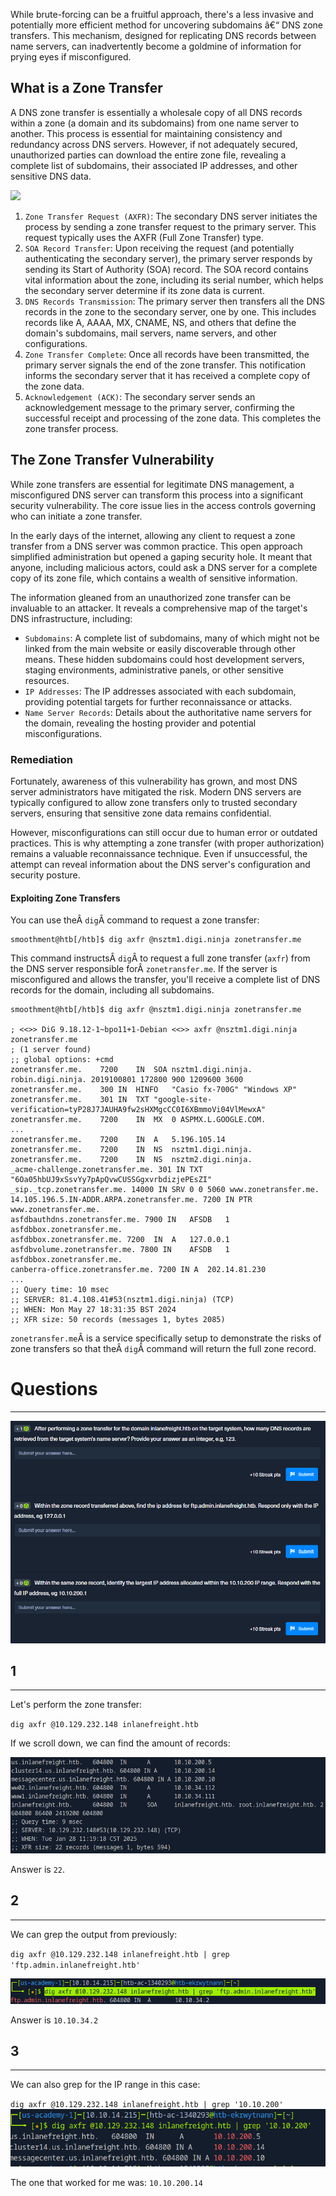 ﻿While brute-forcing can be a fruitful approach, there's a less invasive and potentially more efficient method for uncovering subdomains â€“ DNS zone transfers. This mechanism, designed for replicating DNS records between name servers, can inadvertently become a goldmine of information for prying eyes if misconfigured.

## What is a Zone Transfer

A DNS zone transfer is essentially a wholesale copy of all DNS records within a zone (a domain and its subdomains) from one name server to another. This process is essential for maintaining consistency and redundancy across DNS servers. However, if not adequately secured, unauthorized parties can download the entire zone file, revealing a complete list of subdomains, their associated IP addresses, and other sensitive DNS data.

![](https://mermaid.ink/svg/pako:eNqNkc9qwzAMxl9F-JSx7gV8KISWXcY2aHYYwxdjK39obGWKvBFK333ukg5aGNQnW9b3Q_q-g3LkUWk14mfC6HDb2YZtMBHyGdFR9JanCvkL-WG9vh-4C38FDeX74w52J-0oUHxQRHhjG8ca-W5mXAgy4YqpoXotM8EReygqsSxANZRJWuJOpoXSEw0gC3ku3QTfvlQLfBZh9DeOdbELbCgMPQr-58u1LZsnKEq3j_Tdo28wYJS8iVqpgBxs57PjhxPLKGnzr1E6XzNxb5SJx9xnk1A1Rae0cMKVYkpNq3Rt-zG_0uCtnLM6t6DvhPh5zvM31uMPG8qm-A)

1. `Zone Transfer Request (AXFR)`: The secondary DNS server initiates the process by sending a zone transfer request to the primary server. This request typically uses the AXFR (Full Zone Transfer) type.
2. `SOA Record Transfer`: Upon receiving the request (and potentially authenticating the secondary server), the primary server responds by sending its Start of Authority (SOA) record. The SOA record contains vital information about the zone, including its serial number, which helps the secondary server determine if its zone data is current.
3. `DNS Records Transmission`: The primary server then transfers all the DNS records in the zone to the secondary server, one by one. This includes records like A, AAAA, MX, CNAME, NS, and others that define the domain's subdomains, mail servers, name servers, and other configurations.
4. `Zone Transfer Complete`: Once all records have been transmitted, the primary server signals the end of the zone transfer. This notification informs the secondary server that it has received a complete copy of the zone data.
5. `Acknowledgement (ACK)`: The secondary server sends an acknowledgement message to the primary server, confirming the successful receipt and processing of the zone data. This completes the zone transfer process.

## The Zone Transfer Vulnerability

While zone transfers are essential for legitimate DNS management, a misconfigured DNS server can transform this process into a significant security vulnerability. The core issue lies in the access controls governing who can initiate a zone transfer.

In the early days of the internet, allowing any client to request a zone transfer from a DNS server was common practice. This open approach simplified administration but opened a gaping security hole. It meant that anyone, including malicious actors, could ask a DNS server for a complete copy of its zone file, which contains a wealth of sensitive information.

The information gleaned from an unauthorized zone transfer can be invaluable to an attacker. It reveals a comprehensive map of the target's DNS infrastructure, including:

- `Subdomains`: A complete list of subdomains, many of which might not be linked from the main website or easily discoverable through other means. These hidden subdomains could host development servers, staging environments, administrative panels, or other sensitive resources.
- `IP Addresses`: The IP addresses associated with each subdomain, providing potential targets for further reconnaissance or attacks.
- `Name Server Records`: Details about the authoritative name servers for the domain, revealing the hosting provider and potential misconfigurations.

### Remediation

Fortunately, awareness of this vulnerability has grown, and most DNS server administrators have mitigated the risk. Modern DNS servers are typically configured to allow zone transfers only to trusted secondary servers, ensuring that sensitive zone data remains confidential.

However, misconfigurations can still occur due to human error or outdated practices. This is why attempting a zone transfer (with proper authorization) remains a valuable reconnaissance technique. Even if unsuccessful, the attempt can reveal information about the DNS server's configuration and security posture.

#### Exploiting Zone Transfers

You can use theÂ `dig`Â command to request a zone transfer:


```shell-session
smoothment@htb[/htb]$ dig axfr @nsztm1.digi.ninja zonetransfer.me
```

This command instructsÂ `dig`Â to request a full zone transfer (`axfr`) from the DNS server responsible forÂ `zonetransfer.me`. If the server is misconfigured and allows the transfer, you'll receive a complete list of DNS records for the domain, including all subdomains.


```shell-session
smoothment@htb[/htb]$ dig axfr @nsztm1.digi.ninja zonetransfer.me

; <<>> DiG 9.18.12-1~bpo11+1-Debian <<>> axfr @nsztm1.digi.ninja zonetransfer.me
; (1 server found)
;; global options: +cmd
zonetransfer.me.	7200	IN	SOA	nsztm1.digi.ninja. robin.digi.ninja. 2019100801 172800 900 1209600 3600
zonetransfer.me.	300	IN	HINFO	"Casio fx-700G" "Windows XP"
zonetransfer.me.	301	IN	TXT	"google-site-verification=tyP28J7JAUHA9fw2sHXMgcCC0I6XBmmoVi04VlMewxA"
zonetransfer.me.	7200	IN	MX	0 ASPMX.L.GOOGLE.COM.
...
zonetransfer.me.	7200	IN	A	5.196.105.14
zonetransfer.me.	7200	IN	NS	nsztm1.digi.ninja.
zonetransfer.me.	7200	IN	NS	nsztm2.digi.ninja.
_acme-challenge.zonetransfer.me. 301 IN	TXT	"6Oa05hbUJ9xSsvYy7pApQvwCUSSGgxvrbdizjePEsZI"
_sip._tcp.zonetransfer.me. 14000 IN	SRV	0 0 5060 www.zonetransfer.me.
14.105.196.5.IN-ADDR.ARPA.zonetransfer.me. 7200	IN PTR www.zonetransfer.me.
asfdbauthdns.zonetransfer.me. 7900 IN	AFSDB	1 asfdbbox.zonetransfer.me.
asfdbbox.zonetransfer.me. 7200	IN	A	127.0.0.1
asfdbvolume.zonetransfer.me. 7800 IN	AFSDB	1 asfdbbox.zonetransfer.me.
canberra-office.zonetransfer.me. 7200 IN A	202.14.81.230
...
;; Query time: 10 msec
;; SERVER: 81.4.108.41#53(nsztm1.digi.ninja) (TCP)
;; WHEN: Mon May 27 18:31:35 BST 2024
;; XFR size: 50 records (messages 1, bytes 2085)
```

`zonetransfer.me`Â is a service specifically setup to demonstrate the risks of zone transfers so that theÂ `dig`Â command will return the full zone record.

# Questions
---

![Pasted image 20250127145216.png](../../../../IMAGES/Pasted%20image%2020250127145216.png)
## 1
----

Let's perform the zone transfer: 

`dig axfr @10.129.232.148 inlanefreight.htb`

If we scroll down, we can find the amount of records:

![Pasted image 20250128122043.png](../../../../IMAGES/Pasted%20image%2020250128122043.png)

Answer is `22`.


## 2
----

We can grep the output from previously:

`dig axfr @10.129.232.148 inlanefreight.htb | grep 'ftp.admin.inlanefreight.htb'`

![Pasted image 20250128122156.png](../../../../IMAGES/Pasted%20image%2020250128122156.png)

Answer is `10.10.34.2`


## 3
---

We can also grep for the IP range in this case:

`dig axfr @10.129.232.148 inlanefreight.htb | grep '10.10.200'`
![Pasted image 20250128122312.png](../../../../IMAGES/Pasted%20image%2020250128122312.png)

The one that worked for me was: `10.10.200.14`


